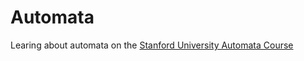 # Automata

Learing about automata on the [Stanford University Automata Course](https://www.coursera.org/course/automata)
